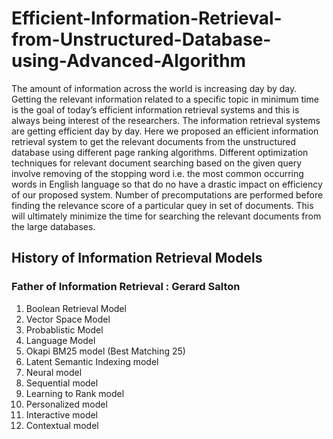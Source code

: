 # Efficient-Information-Retrieval-from-Unstructured-Database-using-Advanced-Algorithm

The amount of information across the world is increasing day by day. Getting the relevant information related to a specific topic in minimum time is the goal of today’s efficient information retrieval systems and this is always being interest of the researchers. The information retrieval systems are getting efficient day by day. Here we proposed an efficient information retrieval system to get the relevant documents from the unstructured database using different page ranking algorithms. Different optimization techniques for relevant 
document searching based on the given query involve removing of the stopping word i.e. the most common occurring words in English language so that do no have a drastic impact on efficiency of our proposed system. Number of precomputations are performed before finding the
relevance score of a particular quey in set of documents. This will ultimately minimize the time for searching the relevant documents from the large databases. 

## History of Information Retrieval Models
### Father of Information Retrieval : Gerard Salton

1. Boolean Retrieval Model
2. Vector Space Model
3. Probablistic Model
4. Language Model
5. Okapi BM25 model (Best Matching 25)
6. Latent Semantic Indexing model
7. Neural model
8. Sequential model
9. Learning to Rank model
10. Personalized model
11. Interactive model
12. Contextual model
